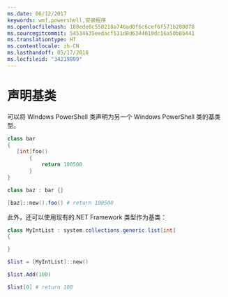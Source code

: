 ```yaml
---
ms.date: 06/12/2017
keywords: wmf,powershell,安装程序
ms.openlocfilehash: 188ede0c558210a746ad0f6c6cef6f571b280878
ms.sourcegitcommit: 54534635eedacf531d8d6344019dc16a50b8b441
ms.translationtype: HT
ms.contentlocale: zh-CN
ms.lasthandoff: 05/17/2018
ms.locfileid: "34219899"
---
```

# <a name="declare-base-class"></a>声明基类
可以将 Windows PowerShell 类声明为另一个 Windows PowerShell 类的基类型。

```powershell
class bar
{
   [int]foo()
       {
           return 100500
       }
}

class baz : bar {}

[baz]::new().foo() # return 100500
```

此外，还可以使用现有的.NET Framework 类型作为基类：

```powershell
class MyIntList : system.collections.generic.list[int]
{

}

$list = [MyIntList]::new()

$list.Add(100)

$list[0] # return 100
```
